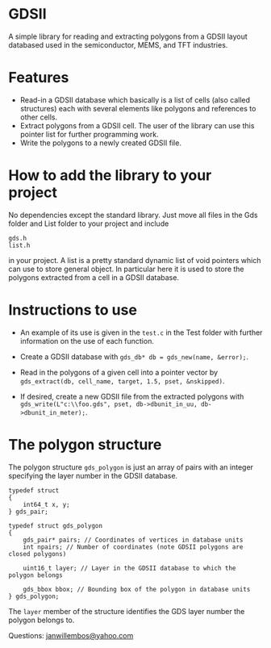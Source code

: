 # GDSII

A simple library for reading and extracting polygons from a GDSII layout databased used in the semiconductor, MEMS, and TFT industries.

# Features

* Read-in a GDSII database which basically is a list of cells (also called structures) each with several elements like polygons and references to other cells.
* Extract polygons from a GDSII cell. The user of the library can use this pointer list for further programming work.
* Write the polygons to a newly created GDSII file.

# How to add the library to your project

No dependencies except the standard library. Just move all files in the Gds folder and List folder to your project and include
```
gds.h
list.h
```
in your project. A list is a pretty standard dynamic list of void pointers which can use to store general object. In particular here it is used to store the polygons
extracted from a cell in a GDSII database.

# Instructions to use

* An example of its use is given in the `test.c` in the Test folder with further information on the use of each function.

* Create a GDSII database with ```gds_db* db = gds_new(name, &error);```.

* Read in the polygons of a given cell into a pointer vector by ```gds_extract(db, cell_name, target, 1.5, pset, &nskipped)```.

* If desired, create a new GDSII file from the extracted polygons with ```gds_write(L"c:\\foo.gds", pset, db->dbunit_in_uu, db->dbunit_in_meter);```.

# The polygon structure

The polygon structure `gds_polygon` is just an array of pairs with an integer specifying the layer number in the GDSII database.

```
typedef struct
{
	int64_t x, y;
} gds_pair;

typedef struct gds_polygon
{
	gds_pair* pairs; // Coordinates of vertices in database units
	int npairs; // Number of coordinates (note GDSII polygons are closed polygons)

	uint16_t layer; // Layer in the GDSII database to which the polygon belongs

	gds_bbox bbox; // Bounding box of the polygon in database units
} gds_polygon;
```
The `layer` member of the structure identifies the GDS layer number the polygon belongs to.

Questions: janwillembos@yahoo.com
